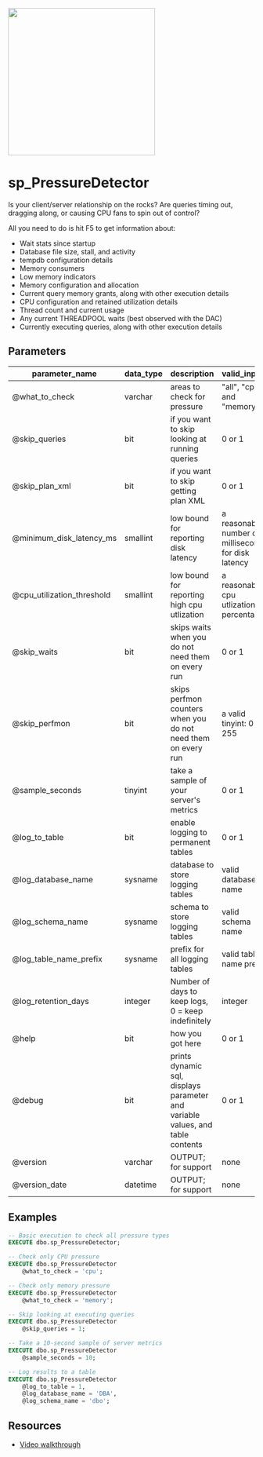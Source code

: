 <img src="https://erikdarling.com/wp-content/uploads/2025/08/darling-data-logo_RGB.jpg" width="300px" />

# sp_PressureDetector

Is your client/server relationship on the rocks? Are queries timing out, dragging along, or causing CPU fans to spin out of control?

All you need to do is hit F5 to get information about:
* Wait stats since startup
* Database file size, stall, and activity
* tempdb configuration details
* Memory consumers
* Low memory indicators
* Memory configuration and allocation
* Current query memory grants, along with other execution details
* CPU configuration and retained utilization details
* Thread count and current usage 
* Any current THREADPOOL waits (best observed with the DAC)
* Currently executing queries, along with other execution details

## Parameters

|       parameter_name       | data_type |                                  description                                   |                     valid_inputs                     |   defaults   |
|----------------------------|-----------|--------------------------------------------------------------------------------|------------------------------------------------------|--------------|
| @what_to_check             | varchar   | areas to check for pressure                                                    | "all", "cpu", and "memory"                           | all          |
| @skip_queries              | bit       | if you want to skip looking at running queries                                 | 0 or 1                                               | 0            |
| @skip_plan_xml             | bit       | if you want to skip getting plan XML                                           | 0 or 1                                               | 0            |
| @minimum_disk_latency_ms   | smallint  | low bound for reporting disk latency                                           | a reasonable number of milliseconds for disk latency | 100          |
| @cpu_utilization_threshold | smallint  | low bound for reporting high cpu utlization                                    | a reasonable cpu utlization percentage               | 50           |
| @skip_waits                | bit       | skips waits when you do not need them on every run                             | 0 or 1                                               | 0            |
| @skip_perfmon              | bit       | skips perfmon counters when you do not need them on every run                  | a valid tinyint: 0-255                               | 0            |
| @sample_seconds            | tinyint   | take a sample of your server's metrics                                         | 0 or 1                                               | 0            |
| @log_to_table              | bit       | enable logging to permanent tables                                             | 0 or 1                                               | 0            |
| @log_database_name         | sysname   | database to store logging tables                                               | valid database name                                  | NULL         |
| @log_schema_name           | sysname   | schema to store logging tables                                                 | valid schema name                                    | NULL         |
| @log_table_name_prefix     | sysname   | prefix for all logging tables                                                  | valid table name prefix                               | 'PressureDetector' |
| @log_retention_days        | integer   | Number of days to keep logs, 0 = keep indefinitely                             | integer                                              | 30           |
| @help                      | bit       | how you got here                                                               | 0 or 1                                               | 0            |
| @debug                     | bit       | prints dynamic sql, displays parameter and variable values, and table contents | 0 or 1                                               | 0            |
| @version                   | varchar   | OUTPUT; for support                                                            | none                                                 | none; OUTPUT |
| @version_date              | datetime  | OUTPUT; for support                                                            | none                                                 | none; OUTPUT |

## Examples

```sql
-- Basic execution to check all pressure types
EXECUTE dbo.sp_PressureDetector;

-- Check only CPU pressure
EXECUTE dbo.sp_PressureDetector
    @what_to_check = 'cpu';

-- Check only memory pressure
EXECUTE dbo.sp_PressureDetector
    @what_to_check = 'memory';

-- Skip looking at executing queries
EXECUTE dbo.sp_PressureDetector
    @skip_queries = 1;

-- Take a 10-second sample of server metrics
EXECUTE dbo.sp_PressureDetector
    @sample_seconds = 10;

-- Log results to a table
EXECUTE dbo.sp_PressureDetector
    @log_to_table = 1,
    @log_database_name = 'DBA',
    @log_schema_name = 'dbo';
```

## Resources
* [Video walkthrough](https://www.erikdarlingdata.com/sp_pressuredetector/)